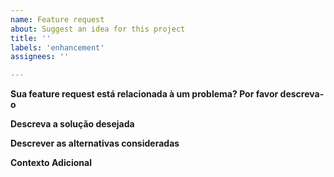 ```yaml
---
name: Feature request
about: Suggest an idea for this project
title: ''
labels: 'enhancement'
assignees: ''

---
```

**Sua feature request está relacionada à um problema? Por favor descreva-o**
<!-- Uma clara e concisa descrição da funcionalidade desejada. Ex. A cor do botão é feia [...] -->


**Descreva a solução desejada**
<!-- Uma clara e concisa descrição da solução desejada. Ex. Mudar a cor do botão para verde [...] -->


**Descrever as alternativas consideradas**
<!-- Descrever brevemente as alternativas consideradas se aplicável -->


**Contexto Adicional**
<!-- Adiciione aqui qualquer outro contexto ou captura de tela relacionada à feature request -->

